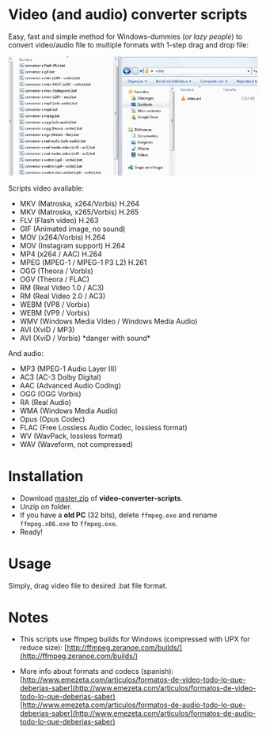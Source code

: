 # Video (and audio) converter scripts

Easy, fast and simple method for Windows-dummies (*or lazy people*) to convert video/audio file to multiple formats with 1-step drag and drop file:

![Video-converter-scripts for Windows](video-converter-scripts.gif)

Scripts video available:

- MKV (Matroska, x264/Vorbis) H.264
- MKV (Matroska, x265/Vorbis) H.265
- FLV (Flash video) H.263
- GIF (Animated image, no sound)
- MOV (x264/Vorbis) H.264
- MOV (Instagram support) H.264
- MP4 (x264 / AAC) H.264
- MPEG (MPEG-1 / MPEG-1 P3 L2) H.261
- OGG (Theora / Vorbis)
- OGV (Theora / FLAC)
- RM (Real Video 1.0 / AC3)
- RM (Real Video 2.0 / AC3)
- WEBM (VP8 / Vorbis)
- WEBM (VP9 / Vorbis)
- WMV (Windows Media Video / Windows Media Audio)
- AVI (XviD / MP3)
- AVI (XviD / Vorbis) \*danger with sound\*

And audio:

- MP3 (MPEG-1 Audio Layer III)
- AC3 (AC-3 Dolby Digital)
- AAC (Advanced Audio Coding)
- OGG (OGG Vorbis)
- RA (Real Audio)
- WMA (Windows Media Audio)
- Opus (Opus Codec)
- FLAC (Free Lossless Audio Codec, lossless format)
- WV (WavPack, lossless format)
- WAV (Waveform, not compressed)


# Installation

- Download [master.zip](https://github.com/ManzDev/video-converter-scripts/archive/master.zip) of **video-converter-scripts**.
- Unzip on folder.
- If you have a **old PC** (32 bits), delete `ffmpeg.exe` and rename `ffmpeg.x86.exe` to `ffmpeg.exe`.
- Ready!


# Usage

Simply, drag video file to desired .bat file format.


# Notes

- This scripts use ffmpeg builds for Windows (compressed with UPX for reduce size): [http://ffmpeg.zeranoe.com/builds/](http://ffmpeg.zeranoe.com/builds/) 

- More info about formats and codecs (spanish): 
[http://www.emezeta.com/articulos/formatos-de-video-todo-lo-que-deberias-saber](http://www.emezeta.com/articulos/formatos-de-video-todo-lo-que-deberias-saber)
[http://www.emezeta.com/articulos/formatos-de-audio-todo-lo-que-deberias-saber](http://www.emezeta.com/articulos/formatos-de-audio-todo-lo-que-deberias-saber)